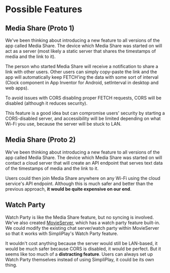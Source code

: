 # Possible Features

## Media Share (Proto 1)
We've been thinking about introducing a new feature to all versions of the app called Media Share. The device which Media Share was started on will act as a server (most likely
a static server that shares the timestamps of media and the link to it).

The person who started Media Share will receive a notification to share a link with other users. Other users can simply copy-paste the link and the app will automatically keep
FETCH'ing the data with some sort of interval (Clock component in App Inventor for Android, setInterval in desktop and web apps). 

To avoid issues with CORS disabling proper FETCH requests, CORS will be disabled (although it reduces security).

This feature is a good idea but can compromise users' security by starting a CORS-disabled server, and accessibility will be limited depending on what Wi-Fi you use, because the server
will be stuck to LAN.

## Media Share (Proto 2)
We've been thinking about introducing a new feature to all versions of the app called Media Share. The device which Media Share was started on will contact a cloud server that will
create an API endpoint that serves text data of the timestamps of media and the link to it.

Users could then join Media Share anywhere on any Wi-Fi using the cloud service's API endpoint. Although this is much safer and better than the previous approach,
**it would be quite expensive on our end**.

## Watch Party
Watch Party is like the Media Share feature, but no syncing is involved. We've also created [MovieServer](https://aboutmovieserver.netlify.app), which has a watch party feature built-in.
We could modify the existing chat server/watch party within MovieServer so that it works with SimpliPlay's Watch Party feature.

It wouldn't cost anything because the server would still be LAN-based, it would be much safer because CORS is disabled, it would be perfect. But it seems like too much of a
**distracting feature**. Users can always set up Watch Party themselves instead of using SimpliPlay, it could be its own thing.
